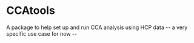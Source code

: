 # CCAtools
A package to help set up and run CCA analysis using HCP data
-- a very specific use case for now -- 
